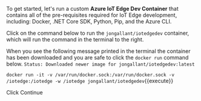 To get started, let's run a custom **Azure IoT Edge Dev Container** that contains all of the pre-requisites required for IoT Edge development, including: Docker, .NET Core SDK, Python, Pip, and the Azure CLI.

Click on the command below to run the `jongallant/iotedgedev` container, which will run the command in the terminal to the right.

When you see the following message printed in the terminal the container has been downloaded and you are safe to click the `docker run` command below. `Status: Downloaded newer image for jongallant/iotedgedev:latest`

`docker run -it -v /var/run/docker.sock:/var/run/docker.sock -v /iotedge:/iotedge -w /iotedge jongallant/iotedgedev`{{execute}}

Click Continue 
